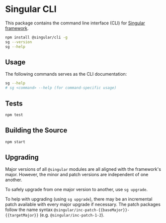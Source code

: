 # Singular CLI

This package contains the command line interface (CLI) for [Singular framework](https://singularframework.com).

```bash
npm install @singular/cli -g
sg --version
sg --help
```

## Usage

The following commands serves as the CLI documentation:

```bash
sg --help
# sg <command> --help (for command-specific usage)
```

## Tests

```bash
npm test
```

## Building the Source

```bash
npm start
```

## Upgrading

Major versions of all `@singular` modules are all aligned with the framework's major. However, the minor and patch versions are independent of one another.

To safely upgrade from one major version to another, use `sg upgrade`.

To help with upgrading (using `sg upgrade`), there may be an incremental patch available with every major upgrade if necessary. The patch packages follow the name syntax `@singular/inc-patch-{{baseMajor}}-{{targetMajor}}` (e.g. `@singular/inc-patch-1-2`).
